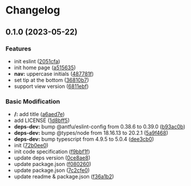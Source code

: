 # Changelog

## 0.1.0 (2023-05-22)


### Features

* init eslint ([2051cfa](https://github.com/liting-yes/cli/commit/2051cfa5b528aa9180ae4e69bc17de4dd0e3e11a))
* init home page ([a515635](https://github.com/liting-yes/cli/commit/a51563596ba409334a95d3e05f59b92e01fa24ac))
* **nav:** uppercase initials ([487781f](https://github.com/liting-yes/cli/commit/487781f374b1e8759fcc8aa090134d95bd9e07ad))
* set tip at the bottom ([36810b7](https://github.com/liting-yes/cli/commit/36810b7cc6930fc22d0f2ab8b4082b5f583ac783))
* support view version ([6811ebf](https://github.com/liting-yes/cli/commit/6811ebf4dcb9ebd5f048030237c351fe00692592))


### Basic Modification

* **/:** add title ([a6aed7e](https://github.com/liting-yes/cli/commit/a6aed7e5bd94d7ac18e9ece6c2205b5fed5824f3))
* add LICENSE ([1d8bff5](https://github.com/liting-yes/cli/commit/1d8bff5a425183a2710e5cbae6f7b6a1d4eb6ae6))
* **deps-dev:** bump @antfu/eslint-config from 0.38.6 to 0.39.0 ([b93ac0b](https://github.com/liting-yes/cli/commit/b93ac0b75877b92cf632fef0ef33cb018f52f2d6))
* **deps-dev:** bump @types/node from 18.16.13 to 20.2.1 ([5a9f468](https://github.com/liting-yes/cli/commit/5a9f4687c73935ecdced3bc9f6fe118cb8371ddc))
* **deps-dev:** bump typescript from 4.9.5 to 5.0.4 ([dee3cb0](https://github.com/liting-yes/cli/commit/dee3cb07699b286460b974a9996acd1bbd96f04b))
* init ([72b0ee0](https://github.com/liting-yes/cli/commit/72b0ee0b6e4c260ad86d0056b4bb4ba64930b023))
* init code specification ([f9bbf1f](https://github.com/liting-yes/cli/commit/f9bbf1fec3a8c1c9755ff6c14d16e33fc5d6db4d))
* update deps version ([0ce8ae8](https://github.com/liting-yes/cli/commit/0ce8ae8a72e16d5e13b7b863eb9fc8d089330045))
* update package.json ([f080260](https://github.com/liting-yes/cli/commit/f080260b6533aa374b285f78ccbb227bca9f70dd))
* update package.json ([7c2cfe0](https://github.com/liting-yes/cli/commit/7c2cfe056fd38a7f6addd193858d714c77ed617c))
* update readme & package.json ([f36a1b2](https://github.com/liting-yes/cli/commit/f36a1b2b8843b0faf5a458cdf6210a938043dcec))